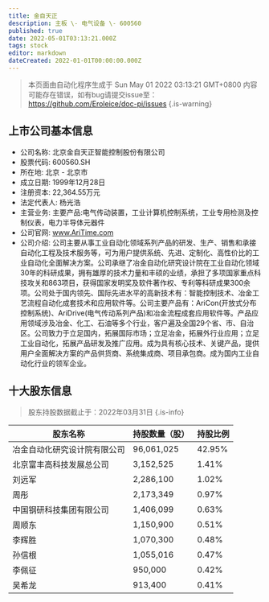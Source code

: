 ```yaml
---
title: 金自天正
description: 主板 \- 电气设备 \- 600560
published: true
date: 2022-05-01T03:13:21.000Z
tags: stock
editor: markdown
dateCreated: 2022-01-01T00:00:00.000Z
---
```


> 本页面由自动化程序生成于 Sun May 01 2022 03:13:21 GMT+0800
> 内容可能存在错误，如有bug请提交issue至：https://github.com/Eroleice/doc-pi/issues
{.is-warning}

## 上市公司基本信息
- 公司名称: 北京金自天正智能控制股份有限公司
- 股票代码: 600560.SH
- 所在地: 北京 - 北京市
- 成立日期: 1999年12月28日
- 注册资本: 22,364.55万元
- 法定代表人: 杨光浩
- 主营业务: 主要产品:电气传动装置，工业计算机控制系统，工业专用检测及控制仪表，电力半导体元器件
- 公司官网: www.AriTime.com
- 公司介绍: 公司主要从事工业自动化领域系列产品的研发、生产、销售和承接自动化工程及技术服务等，可为用户提供系统、先进、定制化、高性价比的工业自动化全面解决方案。公司承继了冶金自动化研究设计院在工业自动化领域30年的科研成果，拥有雄厚的技术力量和丰硕的业绩，承担了多项国家重点科技攻关和863项目，获得国家发明奖及软件著作权、专利等科研成果300余项。公司处于国内领先、国际先进水平的高新技术有：智能控制技术、冶金工艺流程自动化成套技术和应用软件等。公司主要产品有：AriCon(开放式分布控制系统)、AriDrive(电气传动系列产品)和冶金流程成套应用软件等。产品应用领域涉及冶金、化工、石油等多个行业，客户遍及全国29个省、市、自治区。公司致力于立足国内，拓展国际市场；立足冶金，拓展外行业应用；立足工业自动化，拓展产品研发及推广应用。成为具有核心技术、关键产品，提供用户全面解决方案的产品供货商、系统集成商、项目承包商。成为国内工业自动化行业的领军企业。


## 十大股东信息
> 股东持股数据截止于：2022年03月31日
{.is-info}

| 股东名称 | 持股数量（股） | 持股比例 |
| --- | --- | --- |
| 冶金自动化研究设计院有限公司 | 96,061,025 | 42.95% |
| 北京富丰高科技发展总公司 | 3,152,525 | 1.41% |
| 刘远军 | 2,286,100 | 1.02% |
| 周彤 | 2,173,349 | 0.97% |
| 中国钢研科技集团有限公司 | 1,406,099 | 0.63% |
| 周顺东 | 1,150,900 | 0.51% |
| 李辉胜 | 1,070,300 | 0.48% |
| 孙信根 | 1,055,016 | 0.47% |
| 李佩征 | 950,000 | 0.42% |
| 吴希龙 | 913,400 | 0.41% |




